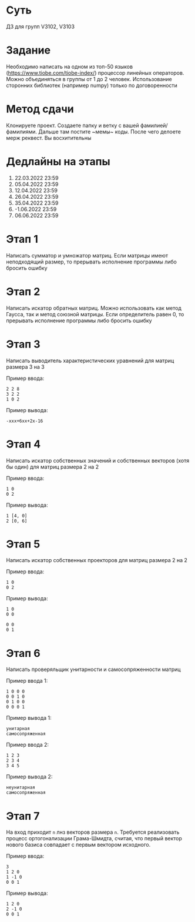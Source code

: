 # Суть
ДЗ для групп V3102, V3103

# Задание
Необходимо написать на одном из топ-50 языков (https://www.tiobe.com/tiobe-index/) процессор линейных операторов. Можно объединяться в группы от 1 до 2 человек. Использование сторонних библиотек (например numpy) только по договоренности

# Метод сдачи
Клонируете проект. Создаете папку и ветку с вашей фамилией/фамилиями. Дальше там постите ~мемы~ коды. После чего делоете мерж реквест. Вы восхитительны  

# Дедлайны на этапы
1. 22.03.2022 23:59
2. 05.04.2022 23:59
3. 12.04.2022 23:59
4. 26.04.2022 23:59
5. 35.04.2022 23:59
6. -1.06.2022 23:59 
7. 06.06.2022 23:59
# Этап 1
Написать сумматор и умножатор матриц. Если матрицы имеют неподходящий размер, то прерывать исполнение программы либо бросить ошибку

# Этап 2
Написать искатор обратных матриц. Можно использовать как метод Гаусса, так и метод союзной матрицы. Если определитель равен 0, то прерывать исполнение программы либо бросить ошибку

# Этап 3
Написать выводитель характеристических уравнений для матриц размера 3 на 3

Пример ввода: 
```
2 2 8
3 2 2
1 0 2
```

Пример вывода: 
```
-xxx+6xx+2x-16
```

# Этап 4
Написать искатор собственных значений и собственных векторов (хотя бы один) для матриц размера 2 на 2

Пример ввода:
```
1 0
0 2
```

Пример вывода: 
```
1 [4, 0]
2 [0, 6]
```

# Этап 5
Написать искатор собственных проекторов для матриц размера 2 на 2 

Пример ввода:
```
1 0
0 2
```

Пример вывода: 
```
1 0
0 0

0 0 
0 1
```
# Этап 6 
Написать проверяльщик унитарности и самосопряженности матриц

Пример ввода 1:
```
1 0 0 0
0 0 1 0
0 1 0 0 
0 0 0 1
```

Пример вывода 1: 
```
унитарная
самосопряженная
```

Пример ввода 2:
```
1 2 3
2 3 4
3 4 5
```

Пример вывода 2:
```
неунитарная
самосопряженная
```

# Этап 7
На вход приходит `n` лнз векторов размера `n`. Требуется реализовать процесс ортогонализации Грама-Шмидта, считая, что первый вектор нового базиса совпадает с первым вектором исходного. 

Пример ввода: 
```
3
1 2 0
1 -1 0
0 0 1
```

Пример вывода: 
```
1 2 0
2 -1 0
0 0 1
```
